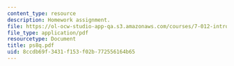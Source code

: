 ```yaml
---
content_type: resource
description: Homework assignment.
file: https://ol-ocw-studio-app-qa.s3.amazonaws.com/courses/7-012-introduction-to-biology-fall-2004/8ccdb69f3431f153f02b772556164b65_ps8q.pdf
file_type: application/pdf
resourcetype: Document
title: ps8q.pdf
uid: 8ccdb69f-3431-f153-f02b-772556164b65
---
```

